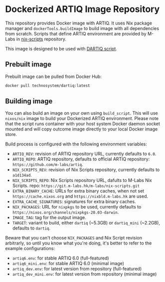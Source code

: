 
# Dockerized ARTIQ Image Repository

This repository provides Docker image with ARTIQ. It uses Nix package manager
and `dockerTools.buildImage` to build image with all dependencies from scratch. 
Scripts that define ARTIQ environment are provided by M-Labs in 
[nix-scripts](https://git.m-labs.hk/M-Labs/nix-scripts) repository.

This image is designed to be used with 
[DARTIQ script](https://github.com/Technosystem-Labs/dartiq).

## Prebuilt image

Prebuilt image can be pulled from Docker Hub:

```bash
docker pull technosystem/dartiq:latest
```

## Building image

You can also build an image on your own using `build_script`. This will use
`nixos/nix` image to build your Dockerized ARTIQ environment. Please note 
that the script runs container with your host system Docker daemon socket 
mounted and will copy outcome image directly to your local Docker image store.

Build process is configured with the following environment variables:
* `ARTIQ_REV`: revision of ARTIQ repository URL, currently defaults to `6.0`.
* `ARTIQ_REPO`: ARTIQ repository, defaults to official ARTIQ repository: 
  `https://github.com/m-labs/artiq`.
* `NIX_SCRIPTS_REV`: revision of Nix Scripts repository, currently defaults to
  `a1d134ad`.
* `NIX_SCRIPTS_REPO`: Nix Scripts repository URL, dafults to M-Labs Nix Scripts.
  repo: `https://git.m-labs.hk/m-labs/nix-scripts.git`
* `EXTRA_BINARY_CACHE`: URLs for extra binary caches, when not set
  `https://cache.nixos.org` and `https://nixbld.m-labs.hk` are used.
* `EXTRA_CACHE_SIGNATURES`: signatures for extra binary caches.
* `NIX_PACKAGES`: URL for `nixpkgs` to be used, currently defaults to 
  `https://nixos.org/channels/nixpkgs-20.03-darwin`.
* `IMAGE_TAG`: tag for the output image.
* `TARGET`: variant to build, either `dartiq` (~5.3GB) or `dartiq_mini` 
  (~2.2GB), defaults to `dartiq`.

Beware that you can't choose `NIX_PACKAGES` and Nix Script revision arbitrarly,
so until you know what you're doing, it's better to refer to the example
configurations:
* `artiq6.env`: for stable ARTIQ 6.0 (full-featured)
* `artiq6_mini.env`: for stable ARTIQ 6.0 (minimal image)
* `artiq_dev.env`: for latest version from repository (full-featured)
* `artiq_dev_mini.env`: for latest version from repository (minimal image)
